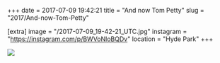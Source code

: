 +++
date = 2017-07-09 19:42:21
title = "And now Tom Petty"
slug = "2017/And-now-Tom-Petty"

[extra]
image = "/2017-07-09_19-42-21_UTC.jpg"
instagram = "https://instagram.com/p/BWVoNloBQDv"
location = "Hyde Park"
+++

<img src="/2017-07-09_19-42-21_UTC.jpg" />
